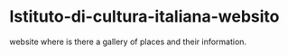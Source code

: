 # Istituto-di-cultura-italiana-websito
 website where is there a gallery of places and their information.
